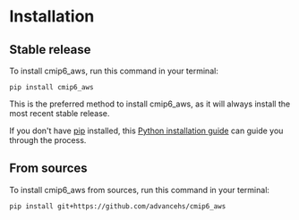# Installation

## Stable release

To install cmip6_aws, run this command in your terminal:

```
pip install cmip6_aws
```

This is the preferred method to install cmip6_aws, as it will always install the most recent stable release.

If you don't have [pip](https://pip.pypa.io) installed, this [Python installation guide](http://docs.python-guide.org/en/latest/starting/installation/) can guide you through the process.

## From sources

To install cmip6_aws from sources, run this command in your terminal:

```
pip install git+https://github.com/advancehs/cmip6_aws
```
